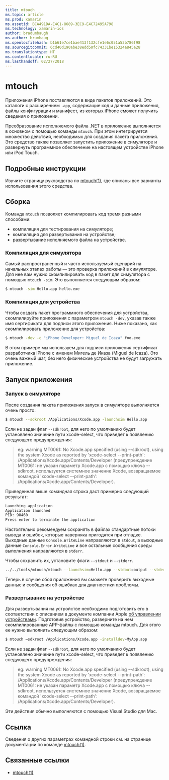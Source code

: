 ```yaml
---
title: mtouch
ms.topic: article
ms.prod: xamarin
ms.assetid: BCA491DA-E4C1-8689-3EC9-E4C72495A798
ms.technology: xamarin-ios
author: bradumbaugh
ms.author: brumbaug
ms.openlocfilehash: b1b61e7ce1bae413f132cfe1e6c051a53b786f98
ms.sourcegitcommit: 6cd40d190abe38edd50fc74331be15324a845a28
ms.translationtype: HT
ms.contentlocale: ru-RU
ms.lasthandoff: 02/27/2018
---
```

# <a name="mtouch"></a>mtouch


Приложения iPhone поставляются в виде пакетов приложений. Это каталоги с расширением `.app`, содержащие код и данные приложения, файлы конфигурации и манифест, из которых iPhone сможет получить сведения о приложении.

Преобразование исполняемого файла .NET в приложение выполняется в основном с помощью команды `mtouch`. При этом интегрируется множество действий, необходимых для создания пакета приложения. Это средство также позволяет запустить приложение в симуляторе и развернуть программное обеспечение на настоящем устройстве iPhone или iPod Touch.


## <a name="detailed-instructions"></a>Подробные инструкции

Изучите страницу руководства по [mtouch(1)](http://docs.go-mono.com/?link=man%3amtouch(1)), где описаны все варианты использования этого средства.


## <a name="building"></a>Сборка

Команда `mtouch` позволяет компилировать код тремя разными способами:

-  компиляция для тестирования на симуляторе;
-  компиляция для развертывания на устройстве;
-  развертывание исполняемого файла на устройстве.


### <a name="building-for-the-simulator"></a>Компиляция для симулятора

Самый распространенный и часто используемый сценарий на начальных этапах работы — это проверка приложений в симуляторе. Для нее вам нужно скомпилировать код в пакет для симулятора с помощью `mtouch -sim`. Это выполняется следующим образом:

```bash
$ mtouch -sim Hello.app hello.exe
```

### <a name="building-for-the-device"></a>Компиляция для устройства

Чтобы создать пакет программного обеспечения для устройства, скомпилируйте приложения с параметром `mtouch -dev`, указав также имя сертификата для подписи этого приложения. Ниже показано, как скомпилировать приложение для устройства:

```bash
$ mtouch -dev -c "iPhone Developer: Miguel de Icaza" foo.exe
```

В этом примере мы используем для подписи приложения сертификат разработчика iPhone с именем Мигель де Иказа (Miguel de Icaza). Это очень важный шаг, без него физические устройства не будут загружать приложение.

 <a name="Running_your_Application" />


## <a name="running-your-application"></a>Запуск приложения


### <a name="launching-on-the-simulator"></a>Запуск в симуляторе

После создания пакета приложения запуск в симуляторе выполняется очень просто:

```bash
$ mtouch --sdkroot /Applications/Xcode.app -launchsim Hello.app 
```

Если не задан флаг `--sdkroot`, для него по умолчанию будет установлено значение пути xcode-select, что приведет к появлению следующего предупреждения:

> eg: warning MT0061: No Xcode.app specified (using --sdkroot), using the system Xcode as reported by 'xcode-select --print-path': /Applications/Xcode.app/Contents/Developer (предупреждение MT0061: не указан параметр Xcode.app с помощью ключа --sdkroot, используется системное значение Xcode, возвращаемое командой 'xcode-select --print-path': /Applications/Xcode.app/Contents/Developer). 

Приведенная выше командная строка даст примерно следующий результат:

```bash
Launching application
Application launched
PID: 98460
Press enter to terminate the application
```



Настоятельно рекомендуем сохранять в файлах стандартные потоки вывода и ошибок, которые наверняка пригодятся при отладке. Выходные данные `Console.WriteLine` направляются в `stdout`, а выходные данные `Console.Error.WriteLine` и все остальные сообщения среды выполнения направляются в `stderr`.

Чтобы сохранить их, установите флаги `--stdout` и `--stderr`.

```bash
../../tools/mtouch/mtouch --launchsim=Hello.app --stdout=output --stderr=error
```

Теперь в случае сбоя приложения вы сможете проверить выходные данные и сообщения об ошибках для диагностики проблемы.


### <a name="deploying-to-a-device"></a>Развертывание на устройстве

Для развертывания на устройстве необходимо подготовить его в соответствии с описанием в документе компании Apple [об управлении устройствами](http://developer.apple.com/library/ios/#documentation/Xcode/Conceptual/ios_development_workflow/00-About_the_iOS_Application_Development_Workflow/introduction.html). Подготовив устройство, разверните на нем скомпилированные APP-файлы с помощью команды mtouch. Для этого ее нужно выполнить следующим образом:

```bash
$ mtouch —sdkroot /Applications/Xcode.app -installdev=MyApp.app
```

Если не задан флаг `--sdkroot`, для него по умолчанию будет установлено значение пути xcode-select, что приведет к появлению следующего предупреждения:

> eg: warning MT0061: No Xcode.app specified (using --sdkroot), using the system Xcode as reported by 'xcode-select --print-path': /Applications/Xcode.app/Contents/Developer (предупреждение MT0061: не указан параметр Xcode.app с помощью ключа --sdkroot, используется системное значение Xcode, возвращаемое командой 'xcode-select --print-path': /Applications/Xcode.app/Contents/Developer). 

Эти действия обычно выполняются с помощью Visual Studio для Mac.

## <a name="reference"></a>Ссылка

Сведения о других параметрах командной строки см. на странице документации по команде [mtouch(1)](http://docs.go-mono.com/?link=man%3amtouch(1)).



## <a name="related-links"></a>Связанные ссылки

- [mtouch(1)](http://iosapi.xamarin.com/?link=man%3amtouch(1))
